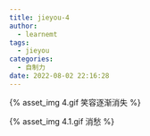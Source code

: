 ```yaml
---
title: jieyou-4
author:
  - learnemt
tags:
  - jieyou
categories:
  - 自制力
date: 2022-08-02 22:16:28
---
```





{% asset_img 4.gif 笑容逐渐消失 %}

{% asset_img 4.1.gif 消愁 %}